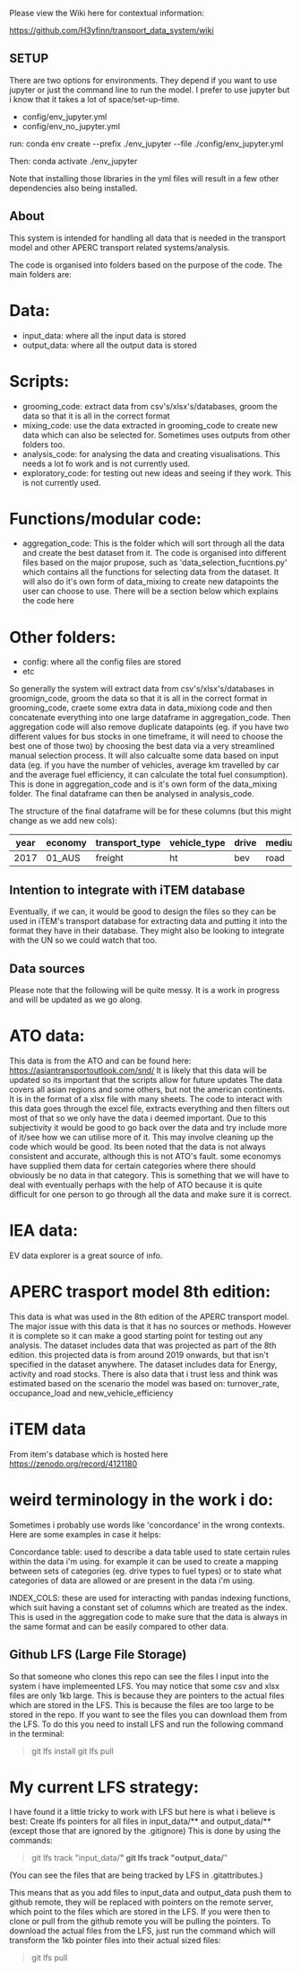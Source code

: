 Please view the Wiki here for contextual information:

https://github.com/H3yfinn/transport_data_system/wiki

## SETUP
There are two options for environments. They depend if you want to use jupyter or just the command line to run the model. I prefer to use jupyter but i know that it takes a lot of space/set-up-time.
 - config/env_jupyter.yml
 - config/env_no_jupyter.yml

run:
conda env create --prefix ./env_jupyter --file ./config/env_jupyter.yml

Then:
conda activate ./env_jupyter

Note that installing those libraries in the yml files will result in a few other dependencies also being installed.

## About
This system is intended for handling all data that is needed in the transport model and other APERC transport related systems/analysis.

The code is organised into folders based on the purpose of the code. The main folders are:

# Data:

 - input_data: where all the input data is stored
 - output_data: where all the output data is stored

# Scripts:

 - grooming_code: extract data from csv's/xlsx's/databases, groom the data so that it is all in the correct format
 - mixing_code: use the data extracted in grooming_code to create new data which can also be selected for. Sometimes uses outputs from other folders too.
 - analysis_code: for analysing the data and creating visualisations. This needs a lot fo work and is not currently used.
 - exploratory_code: for testing out new ideas and seeing if they work. This is not currently used.

# Functions/modular code:

 - aggregation_code: This is the folder which will sort through all the data and create the best dataset from it. The code is organised into different files based on the major prupose, such as 'data_selection_fucntions.py' which contains all the functions for selecting data from the dataset. It will also do it's own form of data_mixing to create new datapoints the user can choose to use. There will be a section below which explains the code here

# Other folders:

 - config: where all the config files are stored
 - etc

So generally the system will extract data from csv's/xlsx's/databases in groomign_code, groom the data so that it is all in the correct format in grooming_code, craete some extra data in data_mixiong code and then concatenate everything into one large dataframe in aggregation_code. Then aggregation code will also remove duplicate datapoints (eg. if you have two different values for bus stocks in one timeframe, it will need to choose the best one of those two) by choosing the best data via a very streamlined manual selection process. It will also calcualte some data based on input data (eg. if you have the number of vehicles, average km travelled by car and the average fuel efficiency, it can calculate the total fuel consumption). This is done in aggregation_code and is it's own form of the data_mixing folder. The final dataframe can then be analysed in analysis_code.

The structure of the final dataframe will be for these columns (but this might change as we add new cols):

year | economy | transport_type | vehicle_type | drive | medium | measure | unit | fuel_type | dataset | value | source | comments
---|---|----|----|----|----|----|----|---- | ---- | ---- | ---- | ----
2017 | 01_AUS | freight | ht | bev | road | energy | pj | electricity | ato | 0.1 | ato_country_estimates | this_is_a_comment

## Intention to integrate with iTEM database
Eventually, if we can, it would be good to design the files so they can be used in iTEM's transport database for extracting data and putting it into the format they have in their database. They might also be looking to integrate with the UN so we could watch that too.

## Data sources
Please note that the following will be quite messy. It is a work in progress and will be updated as we go along.

# ATO data:
This data is from the ATO and can be found here: https://asiantransportoutlook.com/snd/
It is likely that this data will be updated so its important that the scripts allow for future updates
The data covers all asian regions and some others, but not the american continents. It is in the format of a xlsx file with many sheets.
The code to interact with this data goes through the excel file, extracts everything and then filters out most of that so we only have the data i deemed important. Due to this subjectivity it would be good to go back over the data and try include more of it/see how we can utilise more of it. This may involve cleaning up the code which would be good.
Its been noted that the data is not always consistent and accurate, although this is not ATO's fault. some economys have supplied them data for certain categories where there should obviously be no data in that category. This is something that we will have to deal with eventually perhaps with the help of ATO because it is quite difficult for one person to go through all the data and make sure it is correct.

# IEA data:
EV data explorer is a great source of info.

# APERC trasport model 8th edition:
This data is what was used in the 8th edition of the APERC transport model. The major issue with this data is that it has no sources or methods. However it is complete so it can make a good starting point for testing out any analysis. The dataset includes data that was projected as part of the 8th edition. this projected data is from around 2019 onwards, but that isn't specified in the dataset anywhere.
The dataset includes data for Energy, activity and road stocks. There is also data that i trust less and think was estimated based on the scenario the model was based on: turnover_rate, occupance_load and new_vehicle_efficiency

# iTEM data
From item's database which is hosted here https://zenodo.org/record/4121180

# weird terminology in the work i do:
Sometimes i probably use words like 'concordance' in the wrong contexts. Here are some examples in case it helps:

Concordance table: used to describe a data table used to state certain rules within the data i'm using. for example it can be used to create a mapping between sets of categories (eg. drive types to fuel types) or to state what categories of data are allowed or are present in the data i'm using.

INDEX_COLS: these are used for interacting with pandas indexing functions, which suit having a constant set of columns which are treated as the index. This is used in the aggregation code to make sure that the data is always in the same format and can be easily compared to other data.

## Github LFS (Large File Storage)
So that someone who clones this repo can see the files I input into the system i have implemeented LFS. You may notice that some csv and xlsx files are only 1kb large. This is because they are pointers to the actual files which are stored in the LFS. This is because the files are too large to be stored in the repo. If you want to see the files you can download them from the LFS. To do this you need to install LFS and run the following command in the terminal:
> git lfs install
> git lfs pull

# My current LFS strategy:
I have found it a little tricky to work with LFS but here is what i believe is best:
Create lfs pointers for all files in input_data/** and output_data/** (except those that are ignored by the .gitignore)
This is done by using the commands:
> git lfs track "input_data/**"
> git lfs track "output_data/**"

(You can see the files that are being tracked by LFS in .gitattributes.)

This means that as you add files to input_data and output_data push them to github remote, they will be replaced with pointers on the remote server, which point to the files which are stored in the LFS. If you were then to clone or pull from the github remote you will be pulling the pointers. To download the actual files from the LFS, just run the command which will transform the 1kb pointer files into their actual sized files:
> git lfs pull